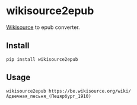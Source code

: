 # wikisource2epub

[Wikisource](https://wikisource.org) to epub converter.

## Install

    pip install wikisource2epub

## Usage

    wikisource2epub https://be.wikisource.org/wiki/Адвечная_песьня_(Пецярбург_1910)
